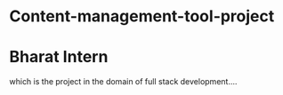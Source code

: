 # Content-management-tool-project
# Bharat Intern
which is the project in the domain of full stack development....
